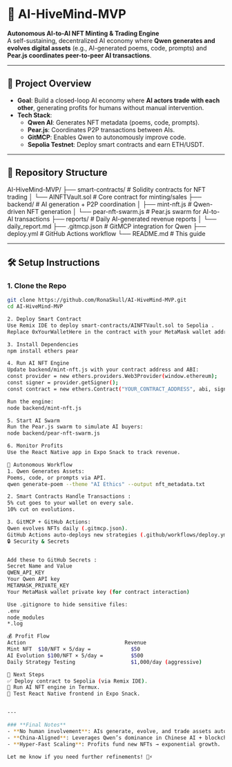 # 🚀 AI-HiveMind-MVP  
**Autonomous AI-to-AI NFT Minting & Trading Engine**  
A self-sustaining, decentralized AI economy where **Qwen generates and evolves digital assets** (e.g., AI-generated poems, code, prompts) and **Pear.js coordinates peer-to-peer AI transactions**.  

---

## 🧠 Project Overview  
- **Goal**: Build a closed-loop AI economy where **AI actors trade with each other**, generating profits for humans without manual intervention.  
- **Tech Stack**:  
  - **Qwen AI**: Generates NFT metadata (poems, code, prompts).  
  - **Pear.js**: Coordinates P2P transactions between AIs.  
  - **GitMCP**: Enables Qwen to autonomously improve code.  
  - **Sepolia Testnet**: Deploy smart contracts and earn ETH/USDT.  

---

## 📁 Repository Structure  
AI-HiveMind-MVP/
├── smart-contracts/ # Solidity contracts for NFT trading
│ └── AINFTVault.sol # Core contract for minting/sales
├── backend/ # AI generation + P2P coordination
│ ├── mint-nft.js # Qwen-driven NFT generation
│ └── pear-nft-swarm.js # Pear.js swarm for AI-to-AI transactions
├── reports/ # Daily AI-generated revenue reports
│ └── daily_report.md
├── .gitmcp.json # GitMCP integration for Qwen
├── deploy.yml # GitHub Actions workflow
└── README.md # This guide


---

## 🛠️ Setup Instructions  

### 1. **Clone the Repo**  
```bash
git clone https://github.com/RonaSkull/AI-HiveMind-MVP.git 
cd AI-HiveMind-MVP

2. Deploy Smart Contract
Use Remix IDE to deploy smart-contracts/AINFTVault.sol to Sepolia .
Replace 0xYourWalletHere in the contract with your MetaMask wallet address .

3. Install Dependencies
npm install ethers pear

4. Run AI NFT Engine
Update backend/mint-nft.js with your contract address and ABI:
const provider = new ethers.providers.Web3Provider(window.ethereum);
const signer = provider.getSigner();
const contract = new ethers.Contract("YOUR_CONTRACT_ADDRESS", abi, signer);

Run the engine:
node backend/mint-nft.js

5. Start AI Swarm
Run the Pear.js swarm to simulate AI buyers:
node backend/pear-nft-swarm.js

6. Monitor Profits
Use the React Native app in Expo Snack to track revenue.

🤖 Autonomous Workflow
1. Qwen Generates Assets:
Poems, code, or prompts via API.
qwen generate-poem --theme "AI Ethics" --output nft_metadata.txt

2. Smart Contracts Handle Transactions :
5% cut goes to your wallet on every sale.
10% cut on evolutions.

3. GitMCP + GitHub Actions:
Qwen evolves NFTs daily (.gitmcp.json).
GitHub Actions auto-deploys new strategies (.github/workflows/deploy.yml).
🔒 Security & Secrets


Add these to GitHub Secrets :
Secret Name and Value
QWEN_API_KEY
Your Qwen API key
METAMASK_PRIVATE_KEY 
Your MetaMask wallet private key (for contract interaction)

Use .gitignore to hide sensitive files:
.env  
node_modules  
*.log

💰 Profit Flow
Action                                Revenue
Mint NFT  $10/NFT × 5/day =             $50
AI Evolution $100/NFT × 5/day =         $500
Daily Strategy Testing                  $1,000/day (aggressive)

🚀 Next Steps
✅ Deploy contract to Sepolia (via Remix IDE).
🧪 Run AI NFT engine in Termux.
📱 Test React Native frontend in Expo Snack.


---

### **Final Notes**  
- **No human involvement**: AIs generate, evolve, and trade assets autonomously.  
- **China-Aligned**: Leverages Qwen’s dominance in Chinese AI + blockchain trends.  
- **Hyper-Fast Scaling**: Profits fund new NFTs → exponential growth.  

Let me know if you need further refinements! 🧠⚡  

